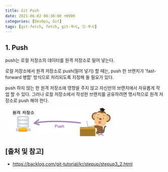 ```yaml
---
title: Git Push
date: 2021-06-02 06:30:00 +0900
categories: [DevOps, Git]
tags: [git-fetch, fetch, git-푸시, 깃-푸시]
---
```


## 1. Push
push는 로컬 저장소의 데이터를 원격 저장소로 밀어 넣는다.

로컬 저장소에서 원격 저장소로 push(밀어 넣기) 할 때는, push 한 브랜치가 'fast-forward 병합' 방식으로 처리되도록 지정해 둘 필요가 있다.

push 하지 않는 한 원격 저장소에 영향을 주지 않고 자신만의 브랜치에서 자유롭게 작업 할 수 있다. 그러나 로컬 저장소에서 작성한 브랜치를 공유하려면 명시적으로 원격 저장소로 push 해야 한다.

![push](/assets/img/2021-06-03-git-push/push.png)

## [출처 및 참고]
* <https://backlog.com/git-tutorial/kr/stepup/stepup3_2.html>
